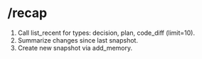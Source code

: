# /recap
1. Call list_recent for types: decision, plan, code_diff (limit=10).
2. Summarize changes since last snapshot.
3. Create new snapshot via add_memory.
